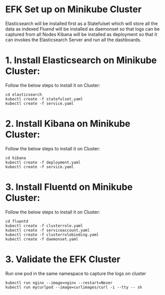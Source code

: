
# EFK Set up on Minikube Cluster  

Elasticsearch will be installed first as a Statefulset which will store all the data as indexed
Fluend will be installed as daemonset so that logs can be captured from all Nodes
Kibana will be installed as deployment so that it can invokes the Elasticsearch Server and run all the dashboards.

# 1. Install Elasticsearch on Minikube Cluster:  

Follow the below steps to install it on Cluster:

    cd elasticsearch
    kubectl create -f statefulset.yaml
    kubectl create -f service.yaml

# 2. Install Kibana on Minikube Cluster:  

Follow the below steps to install it on Cluster:

    cd kibana
    kubectl create -f deployment.yaml
    kubectl create -f service.yaml

# 3. Install Fluentd on Minikube Cluster:  

Follow the below steps to install it on Cluster:

    cd fluentd
    kubectl create -f clusterrole.yaml
    kubectl create -f serviceaccount.yaml
    kubectl create -f clusterrolebinding.yaml
    kubectl create -f daemonset.yaml

# 3. Validate the EFK Cluster  
Run one pod in the same namespace to capture the logs on cluster  

    kubectl run nginx --image=nginx --restart=Never
    kubectl run mycurlpod --image=curlimages/curl -i --tty -- sh


